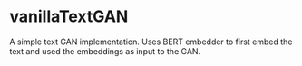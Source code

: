 # vanillaTextGAN

A simple text GAN implementation. Uses BERT embedder to first embed the text and used the embeddings as input to the GAN.

